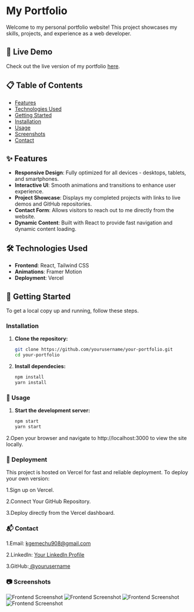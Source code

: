 # My Portfolio

Welcome to my personal portfolio website! This project showcases my skills, projects, and experience as a web developer.

## 🚀 Live Demo

Check out the live version of my portfolio [here](https://kal-portifolio.vercel.app/).

## 📋 Table of Contents

- [Features](#features)
- [Technologies Used](#technologies-used)
- [Getting Started](#getting-started)
- [Installation](#installation)
- [Usage](#usage)
- [Screenshots](#screenshots)
- [Contact](#contact)

## ✨ Features

- **Responsive Design**: Fully optimized for all devices - desktops, tablets, and smartphones.
- **Interactive UI**: Smooth animations and transitions to enhance user experience.
- **Project Showcase**: Displays my completed projects with links to live demos and GitHub repositories.
- **Contact Form**: Allows visitors to reach out to me directly from the website.
- **Dynamic Content**: Built with React to provide fast navigation and dynamic content loading.

## 🛠️ Technologies Used

- **Frontend**: React, Tailwind CSS
- **Animations**: Framer Motion
- **Deployment**: Vercel

## 🏁 Getting Started

To get a local copy up and running, follow these steps.


### Installation

1. **Clone the repository:**

   ```bash
   git clone https://github.com/yourusername/your-portfolio.git
   cd your-portfolio
2. **Install dependecies:**

   ```bash
   npm install
   yarn install

### 🚀 Usage

1. **Start the development server:**
   
    ```bash
    npm start
    yarn start

2.Open your browser and navigate to http://localhost:3000 to view the site locally.


### 🚀 Deployment

This project is hosted on Vercel for fast and reliable deployment. To deploy your own version:

 1.Sign up on Vercel.
 
 2.Connect Your GitHub Repository.
 
 3.Deploy directly from the Vercel dashboard.

### 📬 Contact

 1.Email: kgemechu908@gmail.com
 
 2.LinkedIn: [Your LinkedIn Profile](https://www.linkedin.com/in/kaleab-gemechu-456ab9259/)
 
 3.GitHub:[ @yourusername](https://github.com/kalolani)

 ### 📷 Screenshots

![Frontend Screenshot](https://imgur.com/71FAMRw)
![Frontend Screenshot](https://imgur.com/wq5NUKt)
![Frontend Screenshot](https://imgur.com/ngUrmiB)
![Frontend Screenshot](https://imgur.com/Ppr0yJu)
 
